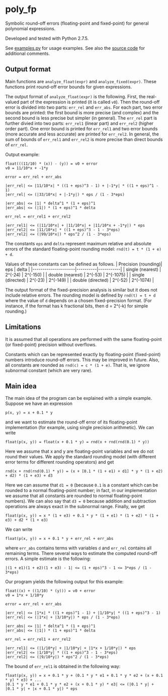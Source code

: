# poly_fp
Symbolic round-off errors (floating-point and fixed-point) for general polynomial expressions.

Developed and tested with Python 2.7.5.

See [examples.py](examples.py) for usage examples. 
See also the [source code](poly_fp.py) for additional comments.

## Output format

Main functions are `analyze_float(expr)` and `analyze_fixed(expr)`. These functions print round-off error bounds for given expressions. 

The output format of `analyze_float(expr)` is the following.
First, the real-valued part of the expression is printed (it is called `v0`). Then the round-off error is divided into two parts: `err_rel` and `err_abs`. For each part, two error bounds are printed: the first bound is more precise (and complex) and the second bound is less precise but simpler (in general). The `err_rel` part is further divied into two parts: `err_rel1` (linear part) and `err_rel2` (higher order part). One error bound is printed for `err_rel1` and two error bounds (more accurate and less accurate) are printed for `err_rel2`. In general, the sum of bounds of `err_rel1` and `err_rel2` is more precise than direct bounds of `err_rel`.

Output example:

    float(((11/10) * (x)) - (y)) = v0 + error
    v0 = 11/10*x + -1*y

    error = err_rel + err_abs

    |err_rel| <= |11/10*x| * ((1 + eps)^3 - 1) + |-1*y| * ((1 + eps)^1 - 1)
    |err_rel| <= (|33/10*x| + |-1*y|) * eps / (1 - 3*eps)

    |err_abs| <= |1| * delta^1 * (1 + eps)^1
    |err_abs| <= (|1|) * (1 + eps)^1 * delta

    err_rel = err_rel1 + err_rel2

    |err_rel1| <= (|11/10*x| + |11/10*x| + |11/10*x + -1*y|) * eps
    |err_rel2| <= |11/10*x| * ((1 + eps)^3 - 1 - 3*eps)
    |err_rel2| <= (|99/10*x|) * eps^2 / (1 - 3*eps)

The constants `eps` and `delta` represent maximum relative and absolute errors of the standard floating-point rounding model: `rnd(t) = t * (1 + e) + d`.

Values of these constants can be defined as follows.
| Precision (rounding)| eps      | delta     |
|---------------------|----------|-----------|
| single (nearest)    | 2^(-24)  | 2^(-150)  |
| double (nearest)    | 2^(-53)  | 2^(-1075) |
| single (directed)   | 2^(-23)  | 2^(-149)  |
| double (directed)   | 2^(-52)  | 2^(-1074) |

The output format of the fixed-precision analysis is similar but it does not include relative errors. The rounding model is defined by `rnd(t) = t + d` where the value of `d` depends on a chosen 
fixed-precision format. 
(For instance, if the format has k fractional bits, then d = 2^(-k) for simple rounding.)

## Limitations

It is assumed that all operations are performed with the same floating-point (or fixed-point) precision without overflows.

Constants which can be represented exactly by floating-point (fixed-point) numbers introduce round-off errors. This may be improved in future. Also, all constants are rounded as `rnd(c) = c * (1 + e)`. That is, we ignore subnormal constant (which are very rare).


## Main idea

The main idea of the program can be explained with a simple example. Suppose we have an expression

    p(x, y) = x + 0.1 * y

and we want to estimate the round-off error of its floating-point implementation (for example, using single precision arithmetic). We can write
    
    float(p(x, y)) = float(x + 0.1 * y) = rnd(x + rnd(rnd(0.1) * y))

Here we assume that x and y are floating-point variables and we do not round their values. We apply the standard rounding model (with different error terms for different rounding operators) and get

    rnd(x + rnd(rnd(0.1) * y)) = (x + [0.1 * (1 + e1) + d1] * y * (1 + e2) + d2) * (1 + e3) + d3

Here we can assume that `d1 = 0` (because `0.1` is a constant which can be rounded to a normal floating-point number; in fact, in our implementation we assume that all constants are rounded to normal floating-point numbers). We can also say that `d3 = 0` because addition and subtraction operations are always exact in the subnormal range. Finally, we get

    float(p(x, y)) = x * (1 + e3) + 0.1 * y * (1 + e1) * (1 + e2) * (1 + e3) + d2 * (1 + e3)

We can write

    float(p(x, y)) = x + 0.1 * y + err_rel + err_abs

where `err_abs` contains terms with variables `d` and `err_rel` contains all remaining terms. There several ways to estimate the computed round-off errors. A simple estimate is the following:

    |(1 + e1)(1 + e2)(1 + e3) - 1| <= (1 + eps)^3 - 1 <= 3*eps / (1 - 3*eps)

Our program yields the following output for this example:

    float((x) + ((1/10) * (y))) = v0 + error
    v0 = 1*x + 1/10*y

    error = err_rel + err_abs

    |err_rel| <= |1*x| * ((1 + eps)^1 - 1) + |1/10*y| * ((1 + eps)^3 - 1)
    |err_rel| <= (|1*x| + |3/10*y|) * eps / (1 - 3*eps)

    |err_abs| <= |1| * delta^1 * (1 + eps)^1
    |err_abs| <= (|1|) * (1 + eps)^1 * delta

    err_rel = err_rel1 + err_rel2

    |err_rel1| <= (|1/10*y| + |1/10*y| + |1*x + 1/10*y|) * eps
    |err_rel2| <= |1/10*y| * ((1 + eps)^3 - 1 - 3*eps)
    |err_rel2| <= (|9/10*y|) * eps^2 / (1 - 3*eps)

The bound of `err_rel1` is obtained in the following way:

    float(p(x, y)) = x + 0.1 * y + (0.1 * y * e1 + 0.1 * y * e2 + (x + 0.1 * y) * e3) + ...
    |0.1 * y * e1 + 0.1 * y * e2 + (x + 0.1 * y) * e3| <= (|0.1 * y| + |0.1 * y| + |x + 0.1 * y|) * eps